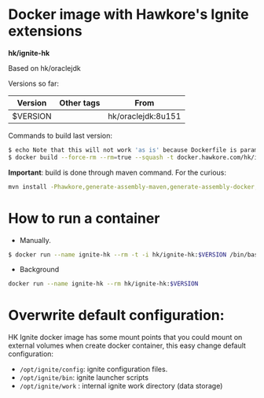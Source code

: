 # Docker image with Hawkore's Ignite extensions

**hk/ignite-hk**

Based on hk/oraclejdk

Versions so far:

| Version          | Other tags | From               |
| ---------------- | ---------- | ------------------ |
| $VERSION         |            | hk/oraclejdk:8u151 |

Commands to build last version:


``` sh
$ echo Note that this will not work 'as is' because Dockerfile is parametrized.
$ docker build --force-rm --rm=true --squash -t docker.hawkore.com/hk/ignite-hk:$VERSION .
```

**Important**: build is done through maven command. For the curious:

``` sh
mvn install -Phawkore,generate-assembly-maven,generate-assembly-docker,attach-assembly-maven,attach-assembly-docker
```

# How to run a container
 - Manually. 

``` sh
$ docker run --name ignite-hk --rm -t -i hk/ignite-hk:$VERSION /bin/bash
```

 - Background

``` sh
docker run --name ignite-hk --rm hk/ignite-hk:$VERSION
```

# Overwrite default configuration:

HK Ignite docker image has some mount points that you could mount on external volumes when create docker container, this easy change default configuration:

* `/opt/ignite/config`: ignite configuration files.
* `/opt/ignite/bin`: ignite launcher scripts
* `/opt/ignite/work` : internal ignite work directory (data storage)
